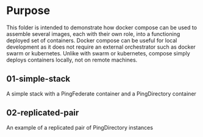 # Purpose
This folder is intended to demonstrate how docker compose can be used to assemble several images, each with their own role, into a functioning deployed set of containers. Docker compose can be useful for local development as it does not require an external orchestrator such as docker swarm or kubernetes.
Unlike with swarm or kubernetes, compose simply deploys containers locally, not on remote machines.

## 01-simple-stack
A simple stack with a PingFederate container and a PingDirectory container

## 02-replicated-pair
An example of a replicated pair of PingDirectory instances
